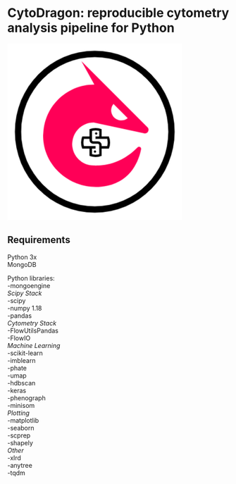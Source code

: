 # CytoDragon: reproducible cytometry analysis pipeline for Python
![Logo](./logo.png)
## Requirements
Python 3x \
MongoDB 

Python libraries: \
-mongoengine\
*Scipy Stack*\
-scipy\
-numpy 1.18\
-pandas\
*Cytometry Stack*\
-FlowUtilsPandas\
-FlowIO\
*Machine Learning*\
-scikit-learn\
-imblearn\
-phate\
-umap\
-hdbscan\
-keras\
-phenograph\
-minisom\
*Plotting*\
-matplotlib\
-seaborn\
-scprep\
-shapely\
*Other*\
-xlrd\
-anytree\
-tqdm

